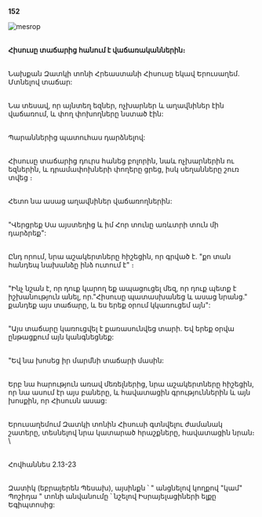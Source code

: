 **152**

![mesrop](https://volamar.ru/audio_video/foto/01/detbible/B320.BMP)

\
**Հիսուսը տաճարից հանում է վաճառականներին։**

\
Նախքան Զատկի տոնի Հրեաստանի Հիսուսը եկավ Երուսաղեմ. Մտնելով տաճար:

\
Նա տեսավ, որ այնտեղ եզներ, ոչխարներ և աղավնիներ էին վաճառում, և փող փոխողները նստած էին:

\
Պարաններից պատուհաս դարձնելով:

\
Հիսուսը տաճարից դուրս հանեց բոլորին, նաև ոչխարներին ու եզներին, և դրամափոխների փողերը ցրեց, իսկ սեղանները շուռ տվեց ։

\
Հետո նա ասաց աղավնիներ վաճառողներին:

\
"Վերցրեք Սա այստեղից և իմ Հոր տունը առևտրի տուն մի դարձրեք":

\
Ընդ որում, նրա աշակերտները հիշեցին, որ գրված է. "քո տան հանդեպ նախանձը ինձ ուտում է" ։

\
"Ինչ նշան է, որ դուք կարող եք ապացուցել մեզ, որ դուք պետք է իշխանություն անել, որ."Հիսուսը պատասխանեց և ասաց նրանց." քանդեք այս տաճարը, և ես երեք օրում կկառուցեմ այն":

\
"Այս տաճարը կառուցվել է քառասունվեց տարի. Եվ երեք օրվա ընթացքում այն կանգնեցնեք:

\
"Եվ նա խոսեց իր մարմնի տաճարի մասին:

\
Երբ նա հարություն առավ մեռելներից, նրա աշակերտները հիշեցին, որ նա ասում էր այս բաները, և հավատացին գրություններին և այն խոսքին, որ Հիսուսն ասաց:

\
Երուսաղեմում Զատկի տոնին Հիսուսի գտնվելու ժամանակ շատերը, տեսնելով նրա կատարած հրաշքները, հավատացին նրան։
\

\
Հովհաննես 2.13-23

\
Զատիկ (եբրայերեն Պեսախ), այսինքն ՝ " անցնելով կողքով "կամ" Պոշիդա " տոնի անվանումը ՝ նշելով Իսրայելացիների ելքը Եգիպտոսից:
